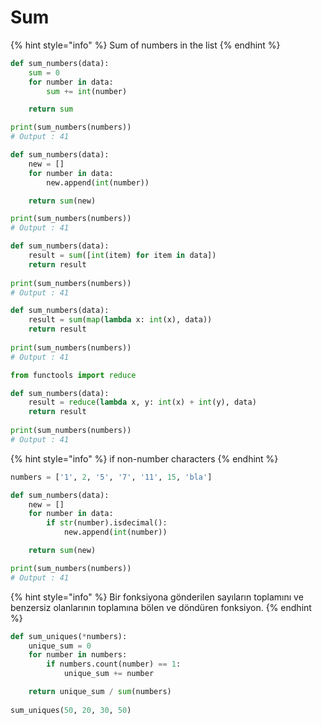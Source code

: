# Sum

{% hint style="info" %}
Sum of numbers in the list
{% endhint %}

```python
def sum_numbers(data):
    sum = 0
    for number in data:
        sum += int(number)

    return sum

print(sum_numbers(numbers)) 
# Output : 41
```

```python
def sum_numbers(data):
    new = []
    for number in data:
        new.append(int(number))

    return sum(new)

print(sum_numbers(numbers)) 
# Output : 41
```

```python
def sum_numbers(data):
    result = sum([int(item) for item in data])
    return result
  
print(sum_numbers(numbers)) 
# Output : 41
```

```python
def sum_numbers(data):
    result = sum(map(lambda x: int(x), data))
    return result
  
print(sum_numbers(numbers))
# Output : 41
```

```python
from functools import reduce

def sum_numbers(data):
    result = reduce(lambda x, y: int(x) + int(y), data)
    return result
  
print(sum_numbers(numbers))
# Output : 41
```

{% hint style="info" %}
if non-number characters
{% endhint %}

```python
numbers = ['1', 2, '5', '7', '11', 15, 'bla']

def sum_numbers(data):
    new = []
    for number in data:
        if str(number).isdecimal():
            new.append(int(number))

    return sum(new)

print(sum_numbers(numbers)) 
# Output : 41
```

{% hint style="info" %}
Bir fonksiyona gönderilen sayıların toplamını ve benzersiz olanlarının toplamına bölen ve döndüren fonksiyon.
{% endhint %}

```python
def sum_uniques(*numbers):
    unique_sum = 0
    for number in numbers:
        if numbers.count(number) == 1:
            unique_sum += number

    return unique_sum / sum(numbers)
        
sum_uniques(50, 20, 30, 50)
```
